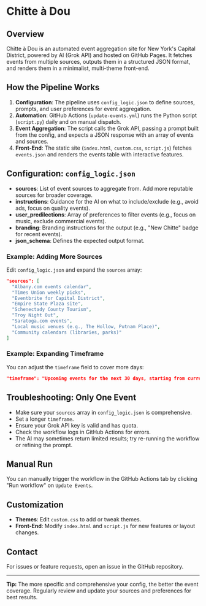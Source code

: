 # Chitte à Dou

## Overview
Chitte à Dou is an automated event aggregation site for New York's Capital District, powered by AI (Grok API) and hosted on GitHub Pages. It fetches events from multiple sources, outputs them in a structured JSON format, and renders them in a minimalist, multi-theme front-end.

## How the Pipeline Works
1. **Configuration**: The pipeline uses `config_logic.json` to define sources, prompts, and user preferences for event aggregation.
2. **Automation**: GitHub Actions (`update-events.yml`) runs the Python script (`script.py`) daily and on manual dispatch.
3. **Event Aggregation**: The script calls the Grok API, passing a prompt built from the config, and expects a JSON response with an array of events and sources.
4. **Front-End**: The static site (`index.html`, `custom.css`, `script.js`) fetches `events.json` and renders the events table with interactive features.

## Configuration: `config_logic.json`
- **sources**: List of event sources to aggregate from. Add more reputable sources for broader coverage.
- **instructions**: Guidance for the AI on what to include/exclude (e.g., avoid ads, focus on quality events).
- **user_predilections**: Array of preferences to filter events (e.g., focus on music, exclude commercial events).
- **branding**: Branding instructions for the output (e.g., "New Chitte" badge for recent events).
- **json_schema**: Defines the expected output format.

### Example: Adding More Sources
Edit `config_logic.json` and expand the `sources` array:
```json
"sources": [
  "Albany.com events calendar",
  "Times Union weekly picks",
  "Eventbrite for Capital District",
  "Empire State Plaza site",
  "Schenectady County Tourism",
  "Troy Night Out",
  "Saratoga.com events",
  "Local music venues (e.g., The Hollow, Putnam Place)",
  "Community calendars (libraries, parks)"
]
```

### Example: Expanding Timeframe
You can adjust the `timeframe` field to cover more days:
```json
"timeframe": "Upcoming events for the next 30 days, starting from current date."
```

## Troubleshooting: Only One Event
- Make sure your `sources` array in `config_logic.json` is comprehensive.
- Set a longer `timeframe`.
- Ensure your Grok API key is valid and has quota.
- Check the workflow logs in GitHub Actions for errors.
- The AI may sometimes return limited results; try re-running the workflow or refining the prompt.

## Manual Run
You can manually trigger the workflow in the GitHub Actions tab by clicking "Run workflow" on `Update Events`.

## Customization
- **Themes**: Edit `custom.css` to add or tweak themes.
- **Front-End**: Modify `index.html` and `script.js` for new features or layout changes.

## Contact
For issues or feature requests, open an issue in the GitHub repository.

---

**Tip:** The more specific and comprehensive your config, the better the event coverage. Regularly review and update your sources and preferences for best results.
